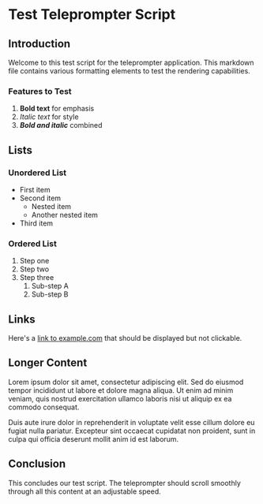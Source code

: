 # Test Teleprompter Script

## Introduction

Welcome to this test script for the teleprompter application. This markdown file contains various formatting elements to test the rendering capabilities.

### Features to Test

1. **Bold text** for emphasis
2. *Italic text* for style
3. ***Bold and italic*** combined

## Lists

### Unordered List
- First item
- Second item
  - Nested item
  - Another nested item
- Third item

### Ordered List
1. Step one
2. Step two
3. Step three
   1. Sub-step A
   2. Sub-step B

## Links

Here's a [link to example.com](https://example.com) that should be displayed but not clickable.

## Longer Content

Lorem ipsum dolor sit amet, consectetur adipiscing elit. Sed do eiusmod tempor incididunt ut labore et dolore magna aliqua. Ut enim ad minim veniam, quis nostrud exercitation ullamco laboris nisi ut aliquip ex ea commodo consequat.

Duis aute irure dolor in reprehenderit in voluptate velit esse cillum dolore eu fugiat nulla pariatur. Excepteur sint occaecat cupidatat non proident, sunt in culpa qui officia deserunt mollit anim id est laborum.

## Conclusion

This concludes our test script. The teleprompter should scroll smoothly through all this content at an adjustable speed.